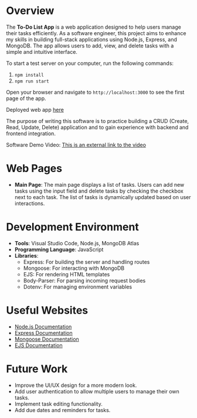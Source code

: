 # Overview

The **To-Do List App** is a web application designed to help users manage their tasks efficiently. As a software engineer, this project aims to enhance my skills in building full-stack applications using Node.js, Express, and MongoDB. The app allows users to add, view, and delete tasks with a simple and intuitive interface.

To start a test server on your computer, run the following commands:
1. `npm install`
2. `npm run start`

Open your browser and navigate to `http://localhost:3000` to see the first page of the app.

Deployed web app [here](https://todo-app-nodejs-tdhk.onrender.com/)

The purpose of writing this software is to practice building a CRUD (Create, Read, Update, Delete) application and to gain experience with backend and frontend integration.

Software Demo Video: [This is an external link to the video](https://www.youtube.com/)

# Web Pages

- **Main Page**: The main page displays a list of tasks. Users can add new tasks using the input field and delete tasks by checking the checkbox next to each task. The list of tasks is dynamically updated based on user interactions.

# Development Environment

- **Tools**: Visual Studio Code, Node.js, MongoDB Atlas
- **Programming Language**: JavaScript
- **Libraries**: 
  - Express: For building the server and handling routes
  - Mongoose: For interacting with MongoDB
  - EJS: For rendering HTML templates
  - Body-Parser: For parsing incoming request bodies
  - Dotenv: For managing environment variables

# Useful Websites

* [Node.js Documentation](https://nodejs.org/docs/latest/api/)
* [Express Documentation](https://expressjs.com/en/5x/api.html)
* [Mongoose Documentation](https://mongoosejs.com/docs/documents.html)
* [EJS Documentation](https://ejs.co/)

# Future Work

* Improve the UI/UX design for a more modern look.
* Add user authentication to allow multiple users to manage their own tasks.
* Implement task editing functionality.
* Add due dates and reminders for tasks.